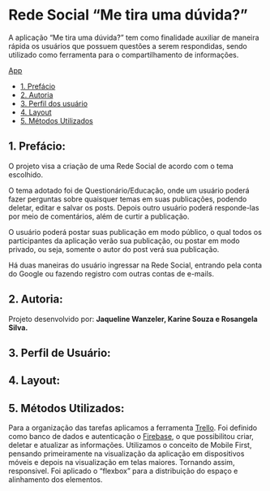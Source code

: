 # Rede Social “Me tira uma dúvida?”

A aplicação “Me tira uma dúvida?” tem como finalidade auxiliar de maneira rápida os usuários que possuem questões a serem respondidas, sendo utilizado como ferramenta para o compartilhamento de informações.

[App]()

* [1. Prefácio](#1-prefácio)
* [2. Autoria](#2-autoria)
* [3. Perfil dos usuário](#3-perfil-dos-usuários)
* [4. Layout](#4-layout)
* [5. Métodos Utilizados](#5-métodos-utilizados)

## 1. Prefácio:

O projeto visa a criação de uma Rede Social de acordo com o tema escolhido. 

O tema adotado foi de Questionário/Educação, onde um usuário poderá fazer perguntas sobre quaisquer temas em suas publicações, podendo deletar, editar e salvar os posts. Depois outro usuário poderá responde-las por meio de comentários, além de curtir a publicação.

O usuário poderá postar suas publicação em modo público, o qual todos os participantes da aplicação verão sua publicação, ou postar em modo privado, ou seja, somente o autor do post verá sua publicação.

Há duas maneiras do usuário ingressar na Rede Social, entrando pela conta do Google ou fazendo registro com outras contas de e-mails.


## 2. Autoria:

Projeto desenvolvido por: **Jaqueline Wanzeler, Karine Souza e Rosangela Silva.**

## 3. Perfil de Usuário:

## 4. Layout:

## 5. Métodos Utilizados:

Para a organização das tarefas aplicamos a ferramenta [Trello](https://trello.com/b/M54eMQi1).
Foi definido como banco de dados e autenticação o [Firebase](), o que possibilitou criar, deletar e atualizar as informações.
Utilizamos o conceito de Mobile First, pensando primeiramente na visualização da aplicação em dispositivos móveis e depois na visualização em telas maiores. Tornando assim, responsivel.
Foi aplicado o “flexbox” para a distribuição do espaço e alinhamento dos elementos.
